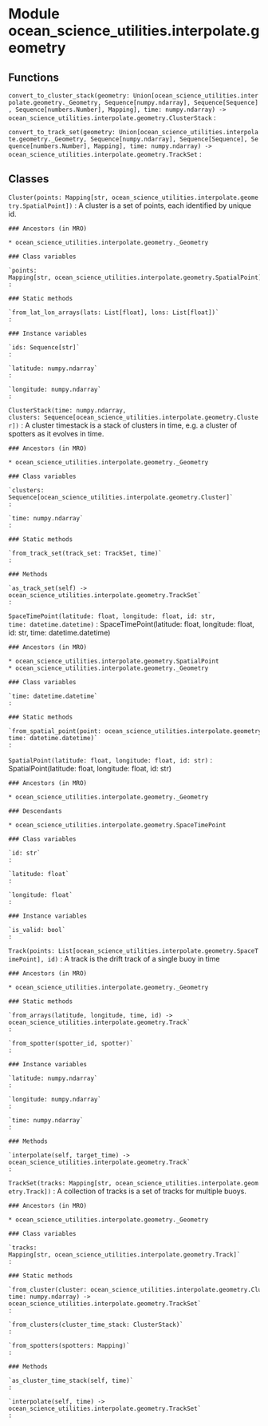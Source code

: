 Module ocean_science_utilities.interpolate.geometry
===================================================

Functions
---------


`convert_to_cluster_stack(geometry: Union[ocean_science_utilities.interpolate.geometry._Geometry, Sequence[numpy.ndarray], Sequence[Sequence], Sequence[numbers.Number], Mapping], time: numpy.ndarray) ‑> ocean_science_utilities.interpolate.geometry.ClusterStack`
:


`convert_to_track_set(geometry: Union[ocean_science_utilities.interpolate.geometry._Geometry, Sequence[numpy.ndarray], Sequence[Sequence], Sequence[numbers.Number], Mapping], time: numpy.ndarray) ‑> ocean_science_utilities.interpolate.geometry.TrackSet`
:

Classes
-------

`Cluster(points: Mapping[str, ocean_science_utilities.interpolate.geometry.SpatialPoint])`
:   A cluster is a set of points, each identified by unique id.

    ### Ancestors (in MRO)

    * ocean_science_utilities.interpolate.geometry._Geometry

    ### Class variables

    `points: Mapping[str, ocean_science_utilities.interpolate.geometry.SpatialPoint]`
    :

    ### Static methods

    `from_lat_lon_arrays(lats: List[float], lons: List[float])`
    :

    ### Instance variables

    `ids: Sequence[str]`
    :

    `latitude: numpy.ndarray`
    :

    `longitude: numpy.ndarray`
    :

`ClusterStack(time: numpy.ndarray, clusters: Sequence[ocean_science_utilities.interpolate.geometry.Cluster])`
:   A cluster timestack is a stack of clusters in time, e.g. a cluster of
    spotters as it evolves in time.

    ### Ancestors (in MRO)

    * ocean_science_utilities.interpolate.geometry._Geometry

    ### Class variables

    `clusters: Sequence[ocean_science_utilities.interpolate.geometry.Cluster]`
    :

    `time: numpy.ndarray`
    :

    ### Static methods

    `from_track_set(track_set: TrackSet, time)`
    :

    ### Methods

    `as_track_set(self) ‑> ocean_science_utilities.interpolate.geometry.TrackSet`
    :

`SpaceTimePoint(latitude: float, longitude: float, id: str, time: datetime.datetime)`
:   SpaceTimePoint(latitude: float, longitude: float, id: str, time: datetime.datetime)

    ### Ancestors (in MRO)

    * ocean_science_utilities.interpolate.geometry.SpatialPoint
    * ocean_science_utilities.interpolate.geometry._Geometry

    ### Class variables

    `time: datetime.datetime`
    :

    ### Static methods

    `from_spatial_point(point: ocean_science_utilities.interpolate.geometry.SpatialPoint, time: datetime.datetime)`
    :

`SpatialPoint(latitude: float, longitude: float, id: str)`
:   SpatialPoint(latitude: float, longitude: float, id: str)

    ### Ancestors (in MRO)

    * ocean_science_utilities.interpolate.geometry._Geometry

    ### Descendants

    * ocean_science_utilities.interpolate.geometry.SpaceTimePoint

    ### Class variables

    `id: str`
    :

    `latitude: float`
    :

    `longitude: float`
    :

    ### Instance variables

    `is_valid: bool`
    :

`Track(points: List[ocean_science_utilities.interpolate.geometry.SpaceTimePoint], id)`
:   A track is  the drift track of a single buoy in time

    ### Ancestors (in MRO)

    * ocean_science_utilities.interpolate.geometry._Geometry

    ### Static methods

    `from_arrays(latitude, longitude, time, id) ‑> ocean_science_utilities.interpolate.geometry.Track`
    :

    `from_spotter(spotter_id, spotter)`
    :

    ### Instance variables

    `latitude: numpy.ndarray`
    :

    `longitude: numpy.ndarray`
    :

    `time: numpy.ndarray`
    :

    ### Methods

    `interpolate(self, target_time) ‑> ocean_science_utilities.interpolate.geometry.Track`
    :

`TrackSet(tracks: Mapping[str, ocean_science_utilities.interpolate.geometry.Track])`
:   A collection of tracks is a set of tracks for multiple buoys.

    ### Ancestors (in MRO)

    * ocean_science_utilities.interpolate.geometry._Geometry

    ### Class variables

    `tracks: Mapping[str, ocean_science_utilities.interpolate.geometry.Track]`
    :

    ### Static methods

    `from_cluster(cluster: ocean_science_utilities.interpolate.geometry.Cluster, time: numpy.ndarray) ‑> ocean_science_utilities.interpolate.geometry.TrackSet`
    :

    `from_clusters(cluster_time_stack: ClusterStack)`
    :

    `from_spotters(spotters: Mapping)`
    :

    ### Methods

    `as_cluster_time_stack(self, time)`
    :

    `interpolate(self, time) ‑> ocean_science_utilities.interpolate.geometry.TrackSet`
    :
